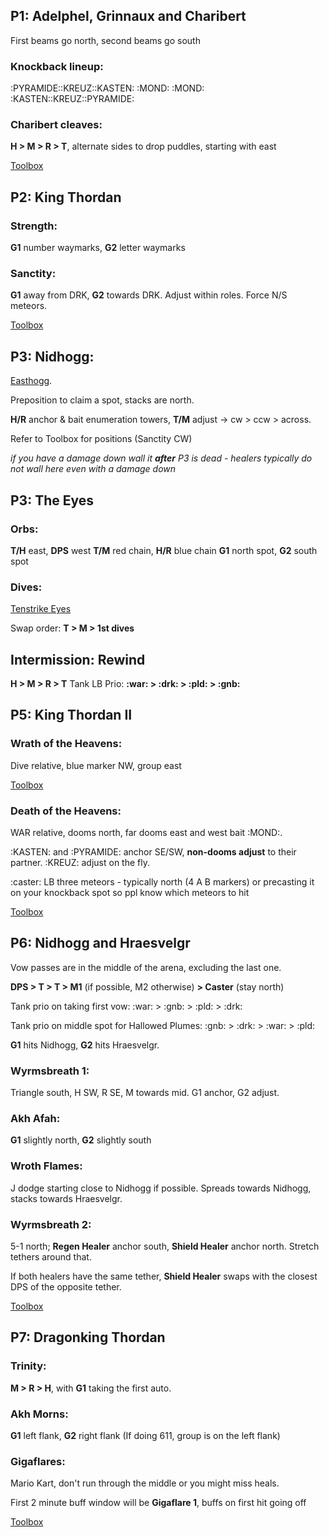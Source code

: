 ## **P1: Adelphel, Grinnaux and Charibert**
First beams go north, second beams go south

### Knockback lineup:
:PYRAMIDE::KREUZ::KASTEN:
:MOND:      :MOND:
:KASTEN::KREUZ::PYRAMIDE:

### Charibert cleaves: 
**H > M > R > T**, alternate sides to drop puddles, starting with east

[Toolbox](<https://ff14.toolboxgaming.space/?id=802461081524561&preview=1>)

## **P2: King Thordan**
### Strength:
**G1** number waymarks, **G2** letter waymarks

### Sanctity:
**G1** away from DRK, **G2** towards DRK. Adjust within roles. Force N/S meteors.

[Toolbox](<https://ff14.toolboxgaming.space/?id=454690614288171&preview=1>)

## **P3: Nidhogg:**
[Easthogg](<https://ff14.toolboxgaming.space/?id=275680911422861&preview=1>). 

Preposition to claim a spot, stacks are north. 

**H/R** anchor & bait enumeration towers, **T/M** adjust -> cw > ccw > across. 

Refer to Toolbox for positions (Sanctity CW)



*if you have a damage down wall it **after** P3 is dead - healers typically do not wall here even with a damage down* 

## **P3: The Eyes**
### Orbs:
**T/H** east, **DPS** west
**T/M** red chain, **H/R** blue chain
**G1** north spot, **G2** south spot

### Dives:
[Tenstrike Eyes](<https://ff14.toolboxgaming.space/?id=934765675448561&preview=1>)

Swap order: **T > M > 1st dives**

## **Intermission: Rewind**
**H > M > R > T**
Tank LB Prio: **:war: > :drk: > :pld: > :gnb:**

## **P5: King Thordan II**
### Wrath of the Heavens: 
Dive relative, blue marker NW, group east

[Toolbox](<https://ff14.toolboxgaming.space/?id=143466228734561&preview=1>)

### Death of the Heavens: 
WAR relative, dooms north, far dooms east and west bait :MOND:.

:KASTEN: and :PYRAMIDE: anchor SE/SW, **non-dooms adjust** to their partner. :KREUZ: adjust on the fly.

:caster: LB three meteors - typically north (4 A B markers) or precasting it on your knockback spot so ppl know which meteors to hit

[Toolbox](<https://ff14.toolboxgaming.space/?id=655564591965561&preview=1>)

## **P6: Nidhogg and Hraesvelgr**
Vow passes are in the middle of the arena, excluding the last one. 

**DPS > T > T > M1** (if possible, M2 otherwise) **> Caster** (stay north)

Tank prio on taking first vow: :war: > :gnb: > :pld: > :drk:

Tank prio on middle spot for Hallowed Plumes: :gnb: > :drk: > :war: > :pld:

**G1** hits Nidhogg, **G2** hits Hraesvelgr.

### Wyrmsbreath 1:
Triangle south, H SW, R SE, M towards mid. G1 anchor, G2 adjust. 

### Akh Afah: 
**G1** slightly north, **G2** slightly south

### Wroth Flames:
J dodge starting close to Nidhogg if possible. Spreads towards Nidhogg, stacks towards Hraesvelgr.

### Wyrmsbreath 2:
5-1 north; **Regen Healer** anchor south, **Shield Healer** anchor north. Stretch tethers around that. 

If both healers have the same tether, **Shield Healer** swaps with the closest DPS of the opposite tether.

[Toolbox](<https://ff14.toolboxgaming.space/?id=375681351422861&preview=1>)

## **__P7: Dragonking Thordan__**
### Trinity: 
**M > R > H**, with **G1** taking the first auto.

### Akh Morns: 
**G1** left flank, **G2** right flank (If doing 611, group is on the left flank)

### Gigaflares: 
Mario Kart, don't run through the middle or you might miss heals.

First 2 minute buff window will be **Gigaflare 1**, buffs on first hit going off 

[Toolbox](<https://ff14.toolboxgaming.space/?id=448767858029561&preview=1>)

